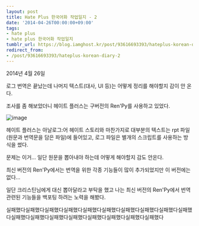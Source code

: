 ```yaml
---
layout: post
title: Hate Plus 한국어화 작업일지 - 2
date: '2014-04-26T00:00:00+09:00'
tags:
- hate plus
- hate plus 한국어화 작업일지
tumblr_url: https://blog.iamghost.kr/post/93616693393/hateplus-korean-diary-2
redirect_from:
- /post/93616693393/hateplus-korean-diary-2
---
```

2014년 4월 26일

로그 번역은 끝났는데 나머지 텍스트(대사, UI 등)는 어떻게 정리를 해야할지 감이 안 온다.

조사를 좀 해보았더니 헤이트 플러스는 구버전의 Ren'Py를 사용하고 있었다.

![image](/tumblr_files/58009d41d73839bc9331a4c3c81ac12a/tumblr_inline_pk3ptpU6ce1sh674j_540.png)

헤이트 플러스는 아날로그:어 헤이트 스토리와 마찬가지로 대부분의 텍스트는 rpt 파일(원문과 번역문을 담은 파일)에 들어있고, 로그 파일은 별개의 스크립트를 사용하는 방식을 썼다.

문제는 이거… 일단 원문을 뽑아내야 하는데 어떻게 해야할지 감도 안온다.

최신 버전의 Ren'Py에서는 번역을 위한 각종 기능들이 많이 추가되었지만 이 버전에는 없다…

일단 크리스틴님에게 대신 뽑아달라고 부탁을 했고 나는 최신 버전의 Ren'Py에서 번역 관련된 기능들을 백포팅 하려는 노력을 해봤다.

실패했다실패했다실패했다실패했다실패했다실패했다실패했다실패했다실패했다실패했다실패했다실패했다실패했다실패했다실패했다실패했다실패했다실패했다

